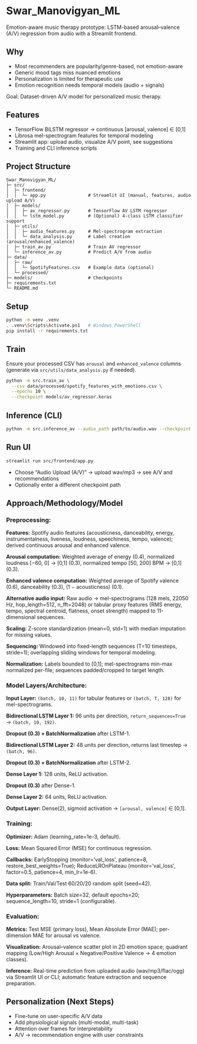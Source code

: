# Swar_Manovigyan_ML

Emotion-aware music therapy prototype: LSTM-based arousal–valence (A/V) regression from audio with a Streamlit frontend.

## Why
- Most recommenders are popularity/genre-based, not emotion-aware
- Generic mood tags miss nuanced emotions
- Personalization is limited for therapeutic use
- Emotion recognition needs temporal models (audio + signals)

Goal: Dataset-driven A/V model for personalized music therapy.

## Features
- TensorFlow BiLSTM regressor → continuous [arousal, valence] ∈ [0,1]
- Librosa mel-spectrogram features for temporal modeling
- Streamlit app: upload audio, visualize A/V point, see suggestions
- Training and CLI inference scripts

## Project Structure
```
Swar_Manovigyan_ML/
├─ src/
│  ├─ frontend/
│  │  └─ app.py                # Streamlit UI (manual, features, audio upload A/V)
│  ├─ models/
│  │  ├─ av_regressor.py       # TensorFlow AV LSTM regressor
│  │  └─ lstm_model.py         # (Optional) 4-class LSTM classifier support
│  ├─ utils/
│  │  ├─ audio_features.py     # Mel-spectrogram extraction
│  │  └─ data_analysis.py      # Label creation (arousal/enhanced_valence)
│  ├─ train_av.py              # Train AV regressor
│  └─ inference_av.py          # Predict A/V from audio
├─ data/
│  ├─ raw/
│  │  └─ SpotifyFeatures.csv   # Example data (optional)
│  └─ processed/
├─ models/                     # Checkpoints
├─ requirements.txt
└─ README.md
```

## Setup
```bash
python -m venv .venv
. .venv\Scripts\Activate.ps1   # Windows PowerShell
pip install -r requirements.txt
```

## Train
Ensure your processed CSV has `arousal` and `enhanced_valence` columns (generate via `src/utils/data_analysis.py` if needed).
```bash
python -m src.train_av \
  --csv data/processed/spotify_features_with_emotions.csv \
  --epochs 10 \
  --checkpoint models/av_regressor.keras
```

## Inference (CLI)
```bash
python -m src.inference_av --audio_path path/to/audio.wav --checkpoint models/av_regressor.keras
```

## Run UI
```bash
streamlit run src/frontend/app.py
```
- Choose “Audio Upload (A/V)” → upload wav/mp3 → see A/V and recommendations
- Optionally enter a different checkpoint path

## Approach/Methodology/Model

### Preprocessing:
**Features:** Spotify audio features (acousticness, danceability, energy, instrumentalness, liveness, loudness, speechiness, tempo, valence); derived continuous arousal and enhanced valence.

**Arousal computation:** Weighted average of energy (0.4), normalized loudness [−60, 0] → [0,1] (0.3), normalized tempo [50, 200] BPM → [0,1] (0.3).

**Enhanced valence computation:** Weighted average of Spotify valence (0.6), danceability (0.3), (1 − acousticness) (0.1).

**Alternative audio input:** Raw audio → mel-spectrograms (128 mels, 22050 Hz, hop_length=512, n_fft=2048) or tabular proxy features (RMS energy, tempo, spectral centroid, flatness, onset strength) mapped to 11-dimensional sequences.

**Scaling:** Z-score standardization (mean=0, std=1) with median imputation for missing values.

**Sequencing:** Windowed into fixed-length sequences (T=10 timesteps, stride=1); overlapping sliding windows for temporal modeling.

**Normalization:** Labels bounded to [0,1]; mel-spectrograms min-max normalized per-file; sequences padded/cropped to target length.

### Model Layers/Architecture:
**Input Layer:** `(batch, 10, 11)` for tabular features or `(batch, T, 128)` for mel-spectrograms.

**Bidirectional LSTM Layer 1:** 96 units per direction, `return_sequences=True` → `(batch, 10, 192)`.

**Dropout (0.3) + BatchNormalization** after LSTM-1.

**Bidirectional LSTM Layer 2:** 48 units per direction, returns last timestep → `(batch, 96)`.

**Dropout (0.3) + BatchNormalization** after LSTM-2.

**Dense Layer 1:** 128 units, ReLU activation.

**Dropout (0.3)** after Dense-1.

**Dense Layer 2:** 64 units, ReLU activation.

**Output Layer:** Dense(2), sigmoid activation → `[arousal, valence]` ∈ [0,1].

### Training:
**Optimizer:** Adam (learning_rate=1e-3, default).

**Loss:** Mean Squared Error (MSE) for continuous regression.

**Callbacks:** EarlyStopping (monitor='val_loss', patience=8, restore_best_weights=True); ReduceLROnPlateau (monitor='val_loss', factor=0.5, patience=4, min_lr=1e-6).

**Data split:** Train/Val/Test 60/20/20 random split (seed=42).

**Hyperparameters:** Batch size=32, default epochs=20; sequence_length=10, stride=1 (configurable).

### Evaluation:
**Metrics:** Test MSE (primary loss), Mean Absolute Error (MAE); per-dimension MAE for arousal vs valence.

**Visualization:** Arousal–valence scatter plot in 2D emotion space; quadrant mapping (Low/High Arousal × Negative/Positive Valence → 4 emotion classes).

**Inference:** Real-time prediction from uploaded audio (wav/mp3/flac/ogg) via Streamlit UI or CLI; automatic feature extraction and sequence preparation.

## Personalization (Next Steps)
- Fine-tune on user-specific A/V data
- Add physiological signals (multi-modal, multi-task)
- Attention over frames for interpretability
- A/V → recommendation engine with user constraints